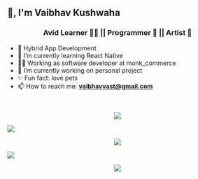 ## 👋, I'm Vaibhav Kushwaha

<h3 align="center">Avid Learner 🧑‍💻 || Programmer 🐞 || Artist 🎨</h3>

- 📱 Hybrid App Development
- 🌱 I’m currently learning React Native 
- 🧑‍💻 Working as software developer at monk_commerce
- 🔭 I’m currently working on personal project
- ✨ Fun fact: love pets
- 📫 How to reach me: **vaibhavvast@gmail.com**

<br>
<p align="center">
  <a href="https://github.com/sketchomania">
    <img src="https://github-readme-stats.vercel.app/api?username=sketchomania&show_icons=true&theme=radical" >
  </a>
</p>

[![](https://img.shields.io/badge/Twitter-Profile-informational?style=flat&logo=twitter&logoColor=white&color=03CFFC)](https://twitter.com/kush__vaibhav)

<p align="center">
  <a href="https://github.com/sketchomania">
    <img src="https://github-readme-stats.vercel.app/api/top-langs?username=sketchomania&langs_count=6&layout=compact&theme=radical" >
  </a>
</p>

[![](https://komarev.com/ghpvc/?username=sketchomania&label=Profile%20views&color=03CFFC&style=flat)](https://github.com/sketchomania)

<p align="center">
  <a href="https://github.com/sketchomania">
    <img src="https://github-profile-summary-cards.vercel.app/api/cards/profile-details?username=sketchomania&theme=radical" >
  </a>
</p>
